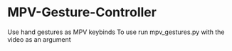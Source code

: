 # MPV-Gesture-Controller
Use hand gestures as MPV keybinds
To use run mpv_gestures.py with the video as an argument

